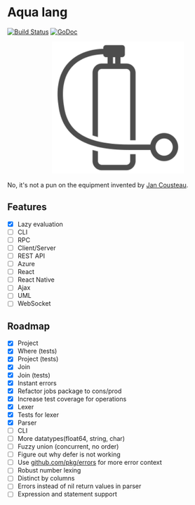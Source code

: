 # Aqua lang

[![Build Status](https://travis-ci.org/lionell/aqua.svg?branch=master)](https://travis-ci.org/lionell/aqua)
[![GoDoc](https://godoc.org/github.com/lionell/aqua?status.svg)](http://godoc.org/github.com/lionell/aqua)

<div align="center">
  <img width="300px" src="https://raw.githubusercontent.com/lionell/aqua/master/docs/logo.png" />
</div>

No, it's not a pun on the equipment invented by [Jan Cousteau](https://en.wikipedia.org/wiki/Jan_Cousteau).

## Features
- [x] Lazy evaluation
- [ ] CLI
- [ ] RPC
- [ ] Client/Server
- [ ] REST API
- [ ] Azure
- [ ] React
- [ ] React Native
- [ ] Ajax
- [ ] UML
- [ ] WebSocket

## Roadmap
- [x] Project
- [x] Where (tests)
- [x] Project (tests)
- [x] Join
- [x] Join (tests)
- [x] Instant errors
- [x] Refactor jobs package to cons/prod
- [x] Increase test coverage for operations
- [x] Lexer
- [x] Tests for lexer
- [x] Parser
- [ ] CLI
- [ ] More datatypes(float64, string, char)
- [ ] Fuzzy union (concurrent, no order)
- [ ] Figure out why defer is not working
- [ ] Use [github.com/pkg/errors](https://github.com/pkg/errors) for more error context
- [ ] Robust number lexing
- [ ] Distinct by columns
- [ ] Errors instead of nil return values in parser
- [ ] Expression and statement support
